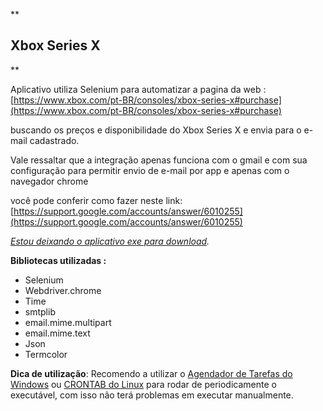 **

## Xbox Series X

**


Aplicativo utiliza Selenium para automatizar a pagina da web : [https://www.xbox.com/pt-BR/consoles/xbox-series-x#purchase](https://www.xbox.com/pt-BR/consoles/xbox-series-x#purchase)

buscando os preços e disponibilidade do Xbox Series X e envia para o e-mail cadastrado.

Vale ressaltar que a integração apenas funciona com o gmail e com sua configuração para permitir envio de e-mail por app e apenas com o navegador chrome

você pode conferir como fazer neste link: [https://support.google.com/accounts/answer/6010255](https://support.google.com/accounts/answer/6010255)


*[Estou deixando o aplicativo exe para download](https://github.com/GaberRB/Xbox_Series_X_Estoque/raw/main/dist.zip).*

**Bibliotecas utilizadas :**

 - Selenium
 - Webdriver.chrome
 - Time
 - smtplib
 - email.mime.multipart
 - email.mime.text
 - Json
 - Termcolor

**Dica de utilização**:
Recomendo a utilizar o [Agendador de Tarefas do Windows](https://www.softdownload.com.br/como-automatizar-execucao-de-programas.html) ou [CRONTAB do Linux](https://www.ubuntudicas.com.br/2012/01/crontab-o-agendador-de-tarefas-do-linux/) para rodar de periodicamente o executável, com isso não terá problemas em executar manualmente. 
